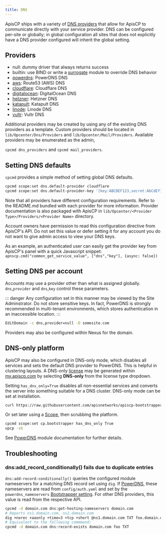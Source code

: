 ```yaml
---
title: DNS
---
```


ApisCP ships with a variety of [DNS providers](https://github.com/search?q=topic%3Adns+org%3Aapisnetworks&type=Repositories) that allow for ApisCP to communicate directly with your service provider. DNS can be configured per-site or globally; in global configuration all sites that does not explicitly have a DNS provider configured will inherit the global setting.

## Providers

- null: dummy driver that always returns success
- builtin: use BIND or write a [surrogate](../PROGRAMMING.md#extending-modules-with-surrogates) module to override DNS behavior
- [powerdns](https://github.com/lithiumhosting/apnscp-powerdns): PowerDNS DNS
- [aws](https://github.com/apisnetworks/apiscp-dns-aws): Route53 (AWS) DNS
- [cloudflare](https://github.com/apisnetworks/apiscp-dns-cloudflare): Cloudflare DNS
- [digitalocean](https://github.com/apisnetworks/apiscp-dns-digitalocean): DigitalOcean DNS
- [hetzner](https://github.com/apisnetworks/apiscp-dns-hetzner): Hetzner DNS
- [katapult](https://github.com/apisnetworks/apiscp-dns-katapult): Katapult DNS
- [linode](https://github.com/apisnetworks/apiscp-dns-linode): Linode DNS
- [vultr](https://github.com/apisnetworks/apiscp-dns-vultr): Vultr DNS

Additional providers may be created by using any of the existing DNS providers as a template. Custom providers should be located in `lib/Opcenter/Dns/Providers` and `lib/Opcenter/Mail/Providers`.  Available providers may be enumerated as the admin,

`cpcmd dns_providers` and `cpcmd mail_providers`.

## Setting DNS defaults

`cpcmd` provides a simple method of setting global DNS defaults.

```bash
cpcmd scope:set dns.default-provider cloudflare
cpcmd scope:set dns.default-provider-key '[key:ABCDEF123,secret:AbCdEf12345,proxy:true]'
```

Note that all providers have different configuration requirements. Refer to the README.md bundled with each provider for more information. Provider documentation is also packaged with ApisCP in `lib/Opcenter/<Provider Type>/Providers/<Provider Name>` directory.

Account owners have permission to read this configuration directive from ApisCP's API. Do not set this value or defer setting it for any account you do not want to give admin access to view your DNS keys.

As an example,  an authenticated user can easily get the provider key from ApisCP's panel with a quick Javascript snippet: `apnscp.cmd("common_get_service_value", ["dns","key"], {async: false})`

## Setting DNS per account

Accounts may use a provider other than what is assigned globally. `dns`,`provider` and `dns`,`key` control these parameters.

::: danger
Any configuration set in this manner may be viewed by the Site Adminstrator. Do not store sensitive keys. In fact, PowerDNS is strongly recommended in multi-tenant environments, which stores authentication in an inaccessible location.
:::

```bash
EditDomain -c dns,provider=null -D somesite.com
```

Providers may also be configured within Nexus for the domain.

## DNS-only platform

ApisCP may also be configured in DNS-only mode, which disables all services and sets the default DNS provider to PowerDNS. This is helpful in clustering layouts. A DNS-only [license](../LICENSE.md) may be generated within [my.apiscp.com](https://my.apiscp.com) by selecting **DNS-only** from the license type dropdown.

Setting `has_dns_only=True` disables all non-essential services and converts the server into something suitable for a DNS cluster. DNS-only mode can be set at installation.

```bash
curl https://raw.githubusercontent.com/apisnetworks/apiscp-bootstrapper/master/bootstrap.sh | bash -s - -s use_robust_dns='true' -s has_dns_only='true' -s whitelist_ip='136.37.24.241'
```

Or set later using a [Scope](Scopes.md), then scrubbing the platform.

```bash
cpcmd scope:set cp.bootstrapper has_dns_only True
upcp -sb
```

See [PowerDNS](dns/PowerDNS.md) module documentation for further details.

## Troubleshooting

### dns:add_record_conditionally() fails due to duplicate entries
`dns:add-record-conditionally()` queries the configured module nameservers for a matching DNS record set using `dig`. If [PowerDNS](./dns/PowerDNS.md), these nameservers are read from `config/auth.yaml` and set by the `powerdns_nameservers` [Bootstrapper setting](Bootstrapper.md). For other DNS providers, this value is read from the respective API.

```bash
cpcmd -d domain.com dns:get-hosting-nameservers domain.com
# Reports ns1.domain.com, ns2.domain.com
dig +norec +aaonly +time=3 +tcp +short @ns1.domain.com TXT foo.domain.com
# Equivalent to the following commmand:
cpcmd -d domain.com dns:record-exists domain.com foo TXT
```